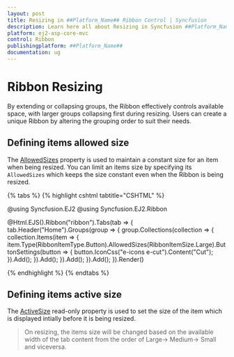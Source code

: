 ```yaml
---
layout: post
title: Resizing in ##Platform_Name## Ribbon Control | Syncfusion
description: Learn here all about Resizing in Syncfusion ##Platform_Name## Ribbon control of Syncfusion Essential JS 2 and more.
platform: ej2-asp-core-mvc
control: Ribbon
publishingplatform: ##Platform_Name##
documentation: ug
---
```


# Ribbon Resizing

By extending or collapsing groups, the Ribbon effectively controls available space, with larger groups collapsing first during resizing. Users can create a unique Ribbon by altering the grouping order to suit their needs.

## Defining items allowed size

The [AllowedSizes](https://help.syncfusion.com/cr/aspnetmvc-js2/Syncfusion.EJ2.Ribbon.RibbonItem.html#Syncfusion_EJ2_Ribbon_RibbonItem_AllowedSizes) property is used to maintain a constant size for an item when being resized. You can limit an items size by specifying its `AllowedSizes` which keeps the size constant even when the Ribbon is being resized.

{% tabs %}
{% highlight cshtml tabtitle="CSHTML" %}

@using Syncfusion.EJ2
@using Syncfusion.EJ2.Ribbon

@Html.EJS().Ribbon("ribbon").Tabs(tab =>
{
    tab.Header("Home").Groups(group =>
    {
        group.Collections(collection =>
        {
            collection.Items(item =>
            {
                item.Type(RibbonItemType.Button).AllowedSizes(RibbonItemSize.Large).ButtonSettings(button =>
                {
                    button.IconCss("e-icons e-cut").Content("Cut");
                }).Add();
            }).Add();
        }).Add();
    }).Add();
}).Render()

{% endhighlight %}
{% endtabs %}

## Defining items active size

The [ActiveSize](https://help.syncfusion.com/cr/aspnetmvc-js2/Syncfusion.EJ2.Ribbon.RibbonItem.html#Syncfusion_EJ2_Ribbon_RibbonItem_ActiveSize) read-only property is used to set the size of the item which is displayed intially before it is being resized.

> On resizing, the items size will be changed based on the available width of the tab content from the order of Large-> Medium-> Small and viceversa.